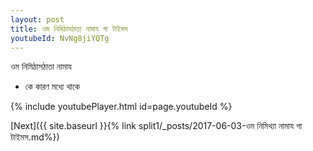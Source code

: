 ```yaml
---
layout: post
title: ওম নিমিঠাসঠাতা নামায গা টাইমস
youtubeId: NvNg8jiYQTg
---
```

 
 
 ওম নিমিঠাসঠাতা নামায  
 
 -  কে কারণ মধ্যে থাকে 
 
  
 
  
 
 
 
 
 
 


{% include youtubePlayer.html id=page.youtubeId %}
 
[Next]({{ site.baseurl }}{% link  split1/_posts/2017-06-03-ওম নিমিথ্যা নামায গা টাইমস.md%})
 
